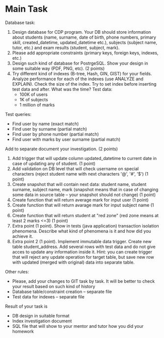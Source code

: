 # Main Task

Database task:

1. Design database for CDP program. Your DB should store information about students (name, surname, date of birth, phone numbers, primary skill, created_datetime, updated_datetime etc.), subjects (subject name, tutor, etc.) and exam results (student, subject, mark).
2. Please add appropriate constraints (primary keys, foreign keys, indexes, etc.)
3. Design such kind of database for PostrgeSQL. Show your design in some suitable way (PDF, PNG, etc). (2 points)
4. Try different kind of indexes (B-tree, Hash, GIN, GIST) for your fields. Analyze performance for each of the indexes (use ANALYZE and EXPLAIN). Check the size of the index. Try to set index before inserting test data and after. What was the time? Test data:
    * 100K of users
    * 1K of subjects
    * 1 million of marks

Test queries:

* Find user by name (exact match)
* Find user by surname (partial match)
* Find user by phone number (partial match)
* Find user with marks by user surname (partial match)

Add to separate document your investigation. (2 points)

1. Add trigger that will update column updated_datetime to current date in case of updating any of student. (1 point)
2. Add validation on DB level that will check username on special characters (reject student name with next characters '@', '#', '$') (1 point)
3. Create snapshot that will contain next data: student name, student surname, subject name, mark (snapshot means that in case of changing some data in source table – your snapshot should not change) (1 point)
4. Create function that will return average mark for input user (1 point)
5. Create function that will return avarage mark for input subject name (1 point)
6. Create function that will return student at "red zone" (red zone means at least 2 marks <=3) (1 point)
7. Extra point (1 point). Show in tests (java application) transaction isolation phenomena. Describe what kind of phenomena is it and how did you achieve it.
8. Extra point 2 (1 point). Implement immutable data trigger. Create new table student_address. Add several rows with test data and do not give acces to update any information inside it. Hint: you can create trigger that will reject any update operation for target table, but save new row with updated (merged with original) data into separate table.

Other rules:

* Please, add your changes to GIT task by task. It will be better to check your result based on such kind of history
* Database table/constraint creation – separate file
* Test data for indexes – separate file

Result of your task is

* DB design in suitable format
* Index investigation document
* SQL file that will show to your mentor and tutor how you did your homework